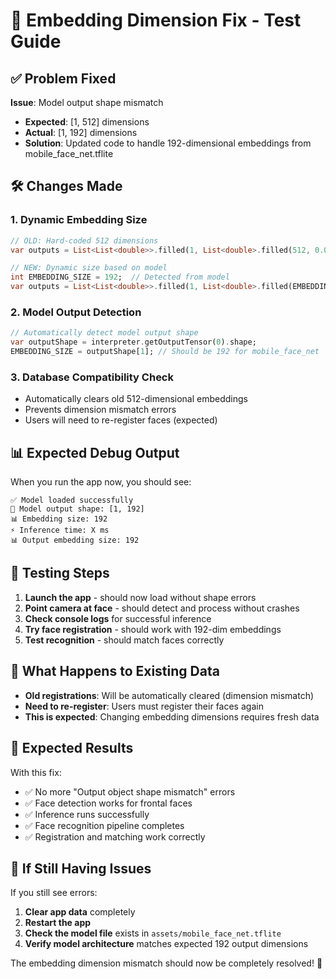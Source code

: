 # 🔧 Embedding Dimension Fix - Test Guide

## ✅ Problem Fixed

**Issue**: Model output shape mismatch
- **Expected**: [1, 512] dimensions
- **Actual**: [1, 192] dimensions  
- **Solution**: Updated code to handle 192-dimensional embeddings from mobile_face_net.tflite

## 🛠️ Changes Made

### 1. **Dynamic Embedding Size**
```dart
// OLD: Hard-coded 512 dimensions
var outputs = List<List<double>>.filled(1, List<double>.filled(512, 0.0));

// NEW: Dynamic size based on model
int EMBEDDING_SIZE = 192;  // Detected from model
var outputs = List<List<double>>.filled(1, List<double>.filled(EMBEDDING_SIZE, 0.0));
```

### 2. **Model Output Detection**
```dart
// Automatically detect model output shape
var outputShape = interpreter.getOutputTensor(0).shape;
EMBEDDING_SIZE = outputShape[1]; // Should be 192 for mobile_face_net
```

### 3. **Database Compatibility Check**
- Automatically clears old 512-dimensional embeddings
- Prevents dimension mismatch errors
- Users will need to re-register faces (expected)

## 📊 Expected Debug Output

When you run the app now, you should see:
```
✅ Model loaded successfully
📐 Model output shape: [1, 192]
📊 Embedding size: 192
⚡ Inference time: X ms
📊 Output embedding size: 192
```

## 🎯 Testing Steps

1. **Launch the app** - should now load without shape errors
2. **Point camera at face** - should detect and process without crashes
3. **Check console logs** for successful inference
4. **Try face registration** - should work with 192-dim embeddings
5. **Test recognition** - should match faces correctly

## 🔄 What Happens to Existing Data

- **Old registrations**: Will be automatically cleared (dimension mismatch)
- **Need to re-register**: Users must register their faces again
- **This is expected**: Changing embedding dimensions requires fresh data

## 🚀 Expected Results

With this fix:
- ✅ No more "Output object shape mismatch" errors
- ✅ Face detection works for frontal faces  
- ✅ Inference runs successfully
- ✅ Face recognition pipeline completes
- ✅ Registration and matching work correctly

## 📱 If Still Having Issues

If you still see errors:
1. **Clear app data** completely
2. **Restart the app** 
3. **Check the model file** exists in `assets/mobile_face_net.tflite`
4. **Verify model architecture** matches expected 192 output dimensions

The embedding dimension mismatch should now be completely resolved! 🎉 